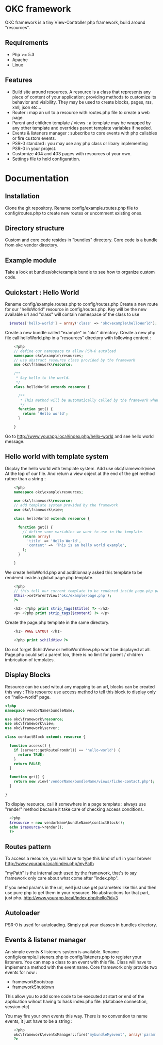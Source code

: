 OKC framework
==============

OKC framework is a tiny View-Controller php framework, build around "resources". 

Requirements
------------
* Php >= 5.3
* Apache
* Linux

Features
---------
* Build site around resources. A resource is a class that represents any piece of content of your application; providing methods to customize its behavior and visibility. They may be used to create blocks, pages, rss, xml, json etc...
* Router : map an url to a resource with routes.php file to create a web page. 
* Parent and children template / views : a template may be wrapped by any other template and overrides parent template variables if needed.
* Events & listeners manager : subscribe to core events with php callables or fire custom events.
* PSR-0 standard : you may use any php class or libary implementing PSR-0 in your project.
* Customize 404 and 403 pages with resources of your own.
* Settings file to hold configuration.

Documentation
==============

Installation
-------------

Clone the git repository. Rename config/example.routes.php file to config/routes.php to create new routes or uncomment existing ones.

Directory structure
-------------------

Custom and core code resides in "bundles" directory. Core code is a bundle from okc vendor directory. 

Example module
--------------

Take a look at bundles/okc/example bundle to see how to organize custom code. 

Quickstart : Hello World
------------------------

Rename config/example.routes.php to config/routes.php
Create a new route for our "helloWorld" resource in config/routes.php. Key will be the new available url and "class" will contain namespace of the class to use

```php
  $routes['hello-world'] = array('class' => 'okc\example\helloWorld');
```

Create a new bundle called "example" in "okc" directory.
Create a new php file call helloWorld.php in a "resources" directory with following content :

```php
    <?php
    // define our namespace to allow PSR-0 autoload
    namespace okc\example\resources;
    // use abstract resource class provided by the framework
    use okc\framework\resource;

    /**
     * Say hello to the world.
     */
    class helloWorld extends resource {

      /**
       * This method will be automatically called by the framework when visiting "hello-world" url.
       */
      function get() {
        return 'Hello world';
      }

    }
```

Go to http://www.yourapp.local/index.php/hello-world and see hello world message.


Hello world with template system
--------------------------------

Display the hello world with template system. Add
    use okc\framework\view
At the top of our file. And return a view object at the end of the get method rather than a string :

```php
    <?php
    namespace okc\example\resources;

    use okc\framework\resource;
    // add template system provided by the framework
    use okc\framework\view;

    class helloWorld extends resource {

      function get() {
        // define some variables we want to use in the template.
        return array(
          'title' => 'Hello World',
          'content' => 'This is an hello world example',
        );
      }

    }
```

We create helloWorld.php and additionnaly asked this template to be rendered inside a global page.php template.

```php
    <?php
    // this tell our current template to be rendered inside page.php parent template.
    $this->setParentView('okc/example/page.php');
    ?>

    <h2> <?php print strip_tags($title) ?> </h2>
    <p> <?php print strip_tags($content) ?> </p>
```
Create the page.php template in the same directory.

```php
    <h1> PAGE LAYOUT </h1>

    <?php print $childView ?>
```

Do not forget $childView or helloWordView.php won't be displayed at all. 
Page.php could set a parent too, there is no limit for parent / children imbrication of templates.

Display Blocks
--------------

Resource can be used witout any mapping to an url, blocks can be created this way :
This resource use access method to tell this block to display only on "hello-world" page.

```php
<?php
namespace vendorName\bundleName;

use okc\framework\resource;
use okc\framework\view;
use okc\framework\server;

class contactBlock extends resource {

  function access() {
    if (server::getRouteFromUrl() == 'hello-world') {
      return TRUE;
    }
    return FALSE;
  }

  function get() {
    return new view('vendorName/bundleName/views/fiche-contact.php');
  }

}
```

To display resource, call it somewhere in a page template :
always use "render" method because it take care of checking access conditions.

```php
  <?php 
  $resource = new vendorName\bundleName\contactBlock(); 
  echo $resource->render();
  ?>
```

Routes pattern
------

To access a resource, you will have to type this kind of url in your brower
http://www.yourapp.local/index.php/myPath

"myPath" is the internal path used by the framework, that's to say framework only care about what come after "index.php".

If you need params in the url, well just use get parameters like this and then use pure php to get them in your resource. No abstractions for that part, just php.
http://www.yourapp.local/index.php/hello?id=3

Autoloader
------------

PSR-0 is used for autoloading. Simply put your classes in bundles directory.

Events & listener manager
---------

An simple events & listeners system is available. Rename config/example.listeners.php to config/listeners.php to register your listeners.
You can map a class to an event with this file. Class will have to implement a method with the event name.
Core framework only provide two events for now :
* frameworkBootstrap
* frameworkShutdown

This allow you to add some code to be executed at start or end of the application wihout having to hack index.php file. (database connection, session etc)

You may fire your own events this way. There is no convention to name events, it just have to be a string :

```php
    <?php
    okc\framework\eventsManager::fire('mybundleMyevent', array('param' => $params));
    ?>
```

